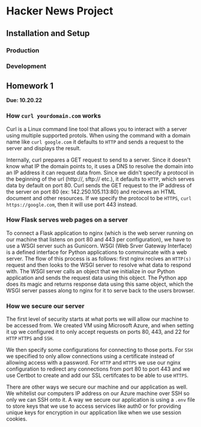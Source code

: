 # Hacker News Project

## Installation and Setup

### Production

### Development

## Homework 1

**Due: 10.20.22**

### How `curl yourdomain.com` works

Curl is a Linux command line tool that allows you to interact with a server using multiple supported protols. When using the command with a domain name like `curl google.com` it defaults to `HTTP` and sends a request to the server and displays the result.

Internally, curl prepares a GET request to send to a server. Since it doesn't know what IP the domain points to, it uses a DNS to resolve the domain into an IP address it can request data from. Since we didn't specify a protocol in the beginning of the url (http://, sftp:// etc.), it defaults to `HTTP`, which serves data by default on port 80. Curl sends the GET request to the IP address of the server on port 80 (ex: 142.250.105.113:80) and recieves an HTML document and other resources. If we specify the protocol to be `HTTPS`, `curl https://google.com`, then it will use port 443 instead.

### How Flask serves web pages on a server

To connect a Flask application to nginx (which is the web server running on our machine that listens on port 80 and 443 per configuration), we have to use a WSGI server such as Gunicorn. WSGI (Web Srver Gateway Interface) is a defined interface for Python applications to commuincate with a web server. The flow of this process is as follows: first nginx recives an `HTTP(s)` request and then looks to the WSGI server to resolve what data to respond with. The WSGI server calls an object that we initialize in our Python application and sends the request data using this object. The Python app does its magic and returns response data using this same object, which the WSGI server passes along to nginx for it to serve back to the users browser.

### How we secure our server

The first level of security starts at what ports we will allow our machine to be accessed from. We created VM using Microsoft Azure, and when setting it up we configured it to only accept requests on ports 80, 443, and 22 for `HTTP` `HTTPS` and `SSH`.

We then specify some configurations for connecting to those ports. For `SSH` we specified to only allow connections using a certificate instead of allowing access with a password. For `HTTP` and `HTTPS` we use our nginx configuration to redirect any connections from port 80 to port 443 and we use Certbot to create and add our SSL certifcates to be able to use `HTTPS`.

There are other ways we secure our machine and our application as well. We whitelist our computers IP address on our Azure machine over SSH so only we can SSH onto it. A way we secure our application is using a `.env` file to store keys that we use to access services like auth0 or for providing unique keys for encryption in our application like when we use session cookies.
